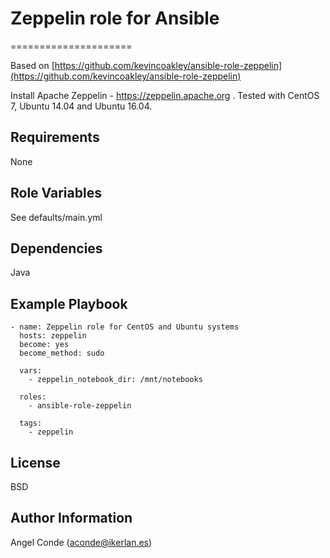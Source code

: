 # Zeppelin role for Ansible
=====================

Based on [https://github.com/kevincoakley/ansible-role-zeppelin](https://github.com/kevincoakley/ansible-role-zeppelin)

Install Apache Zeppelin - https://zeppelin.apache.org . Tested with CentOS 7, Ubuntu 14.04 and Ubuntu 16.04.

Requirements
------------

None

Role Variables
--------------

See defaults/main.yml

Dependencies
------------

Java

Example Playbook
----------------

    - name: Zeppelin role for CentOS and Ubuntu systems
      hosts: zeppelin
      become: yes
      become_method: sudo
    
      vars:
        - zeppelin_notebook_dir: /mnt/notebooks
    
      roles:
        - ansible-role-zeppelin
    
      tags:
        - zeppelin
    
License
-------
BSD

Author Information
------------------
Angel Conde (aconde@ikerlan.es)
